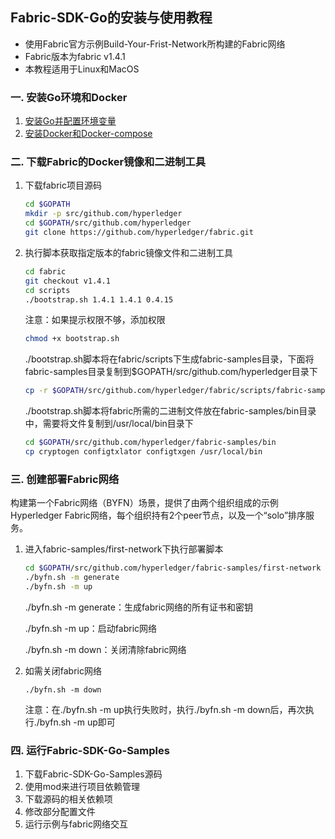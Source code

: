 ## Fabric-SDK-Go的安装与使用教程

- 使用Fabric官方示例Build-Your-Frist-Network所构建的Fabric网络
- Fabric版本为fabric v1.4.1
- 本教程适用于Linux和MacOS

### 一. 安装Go环境和Docker

1. [安装Go并配置环境变量](https://www.cnblogs.com/jxxiaocao/p/12175954.html)
2. [安装Docker和Docker-compose](https://learnku.com/articles/29690)

### 二. 下载Fabric的Docker镜像和二进制工具

1. 下载fabric项目源码

   ```bash
   cd $GOPATH
   mkdir -p src/github.com/hyperledger
   cd $GOPATH/src/github.com/hyperledger
   git clone https://github.com/hyperledger/fabric.git
   ```

2. 执行脚本获取指定版本的fabric镜像文件和二进制工具

   ```bash
   cd fabric
   git checkout v1.4.1
   cd scripts
   ./bootstrap.sh 1.4.1 1.4.1 0.4.15
   ```

   注意：如果提示权限不够，添加权限

   ```bash
   chmod +x bootstrap.sh
   ```

   ./bootstrap.sh脚本将在fabric/scripts下生成fabric-samples目录，下面将fabric-samples目录复制到$GOPATH/src/github.com/hyperledger目录下

   ```bash
   cp -r $GOPATH/src/github.com/hyperledger/fabric/scripts/fabric-samples $GOPATH/src/github.com/hyperledger/
   ```

   ./bootstrap.sh脚本将fabric所需的二进制文件放在fabric-samples/bin目录中，需要将文件复制到/usr/local/bin目录下

   ```bash
   cd $GOPATH/src/github.com/hyperledger/fabric-samples/bin
   cp cryptogen configtxlator configtxgen /usr/local/bin
   ```

### 三. 创建部署Fabric网络

构建第一个Fabric网络（BYFN）场景，提供了由两个组织组成的示例Hyperledger Fabric网络，每个组织持有2个peer节点，以及一个“solo”排序服务。

1. 进入fabric-samples/first-network下执行部署脚本

   ```bash
   cd $GOPATH/src/github.com/hyperledger/fabric-samples/first-network
   ./byfn.sh -m generate
   ./byfn.sh -m up
   ```

   ./byfn.sh -m generate：生成fabric网络的所有证书和密钥

   ./byfn.sh -m up：启动fabric网络

   ./byfn.sh -m down：关闭清除fabric网络

2. 如需关闭fabric网络

   ```
   ./byfn.sh -m down
   ```

   注意：在./byfn.sh -m up执行失败时，执行./byfn.sh -m down后，再次执行./byfn.sh -m up即可

### 四. 运行Fabric-SDK-Go-Samples

1. 下载Fabric-SDK-Go-Samples源码
2. 使用mod来进行项目依赖管理
3. 下载源码的相关依赖项
4. 修改部分配置文件
5. 运行示例与fabric网络交互
